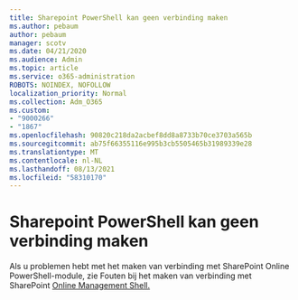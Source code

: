 ```yaml
---
title: Sharepoint PowerShell kan geen verbinding maken
ms.author: pebaum
author: pebaum
manager: scotv
ms.date: 04/21/2020
ms.audience: Admin
ms.topic: article
ms.service: o365-administration
ROBOTS: NOINDEX, NOFOLLOW
localization_priority: Normal
ms.collection: Adm_O365
ms.custom:
- "9000266"
- "1867"
ms.openlocfilehash: 90820c218da2acbef8dd8a8733b70ce3703a565b
ms.sourcegitcommit: ab75f66355116e995b3cb5505465b31989339e28
ms.translationtype: MT
ms.contentlocale: nl-NL
ms.lasthandoff: 08/13/2021
ms.locfileid: "58310170"
---
```

# <a name="sharepoint-powershell-unable-to-connect"></a>Sharepoint PowerShell kan geen verbinding maken

Als u problemen hebt met het maken van verbinding met SharePoint Online PowerShell-module, zie Fouten bij het maken van verbinding met SharePoint [Online Management Shell.](https://docs.microsoft.com/sharepoint/troubleshoot/administration/errors-connecting-to-management-shell)